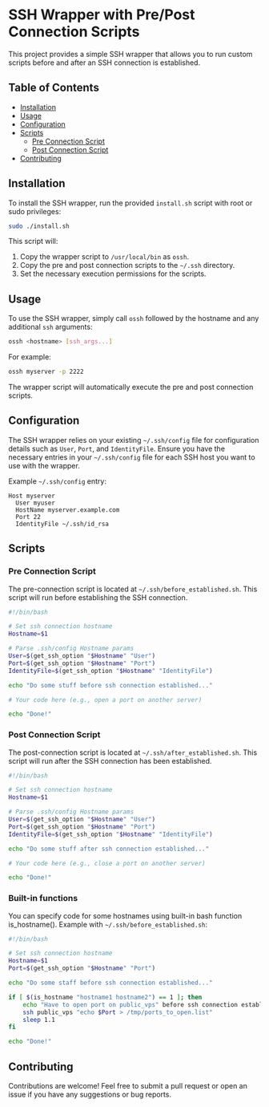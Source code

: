 # SSH Wrapper with Pre/Post Connection Scripts

This project provides a simple SSH wrapper that allows you to run custom scripts before and after an SSH connection is established.

## Table of Contents

- [Installation](#installation)
- [Usage](#usage)
- [Configuration](#configuration)
- [Scripts](#scripts)
  - [Pre Connection Script](#pre-connection-script)
  - [Post Connection Script](#post-connection-script)
- [Contributing](#contributing)

## Installation

To install the SSH wrapper, run the provided `install.sh` script with root or sudo privileges:

```bash
sudo ./install.sh
```

This script will:
1. Copy the wrapper script to `/usr/local/bin` as `ossh`.
2. Copy the pre and post connection scripts to the `~/.ssh` directory.
3. Set the necessary execution permissions for the scripts.

## Usage

To use the SSH wrapper, simply call `ossh` followed by the hostname and any additional `ssh` arguments:

```bash
ossh <hostname> [ssh_args...]
```

For example:

```bash
ossh myserver -p 2222
```

The wrapper script will automatically execute the pre and post connection scripts.

## Configuration

The SSH wrapper relies on your existing `~/.ssh/config` file for configuration details such as `User`, `Port`, and `IdentityFile`. Ensure you have the necessary entries in your `~/.ssh/config` file for each SSH host you want to use with the wrapper.

Example `~/.ssh/config` entry:

```config
Host myserver
  User myuser
  HostName myserver.example.com
  Port 22
  IdentityFile ~/.ssh/id_rsa
```

## Scripts

### Pre Connection Script

The pre-connection script is located at `~/.ssh/before_established.sh`. This script will run before establishing the SSH connection.

```bash
#!/bin/bash

# Set ssh connection hostname
Hostname=$1

# Parse .ssh/config Hostname params
User=$(get_ssh_option "$Hostname" "User")
Port=$(get_ssh_option "$Hostname" "Port")
IdentityFile=$(get_ssh_option "$Hostname" "IdentityFile")

echo "Do some stuff before ssh connection established..."

# Your code here (e.g., open a port on another server)

echo "Done!"
```

### Post Connection Script

The post-connection script is located at `~/.ssh/after_established.sh`. This script will run after the SSH connection has been established.

```bash
#!/bin/bash

# Set ssh connection hostname
Hostname=$1

# Parse .ssh/config Hostname params
User=$(get_ssh_option "$Hostname" "User")
Port=$(get_ssh_option "$Hostname" "Port")
IdentityFile=$(get_ssh_option "$Hostname" "IdentityFile")

echo "Do some stuff after ssh connection established..."

# Your code here (e.g., close a port on another server)

echo "Done!"
```

### Built-in functions

You can specify code for some hostnames using built-in bash function is_hostname(). Example with `~/.ssh/before_established.sh`:

```bash
#!/bin/bash

# Set ssh connection hostname
Hostname=$1
Port=$(get_ssh_option "$Hostname" "Port")

echo "Do some staff before ssh connection established..."

if [ $(is_hostname "hostname1 hostname2") == 1 ]; then
    echo "Have to open port on public_vps" before ssh connection established
    ssh public_vps "echo $Port > /tmp/ports_to_open.list"
    sleep 1.1
fi

echo "Done!"
```

## Contributing

Contributions are welcome! Feel free to submit a pull request or open an issue if you have any suggestions or bug reports.
